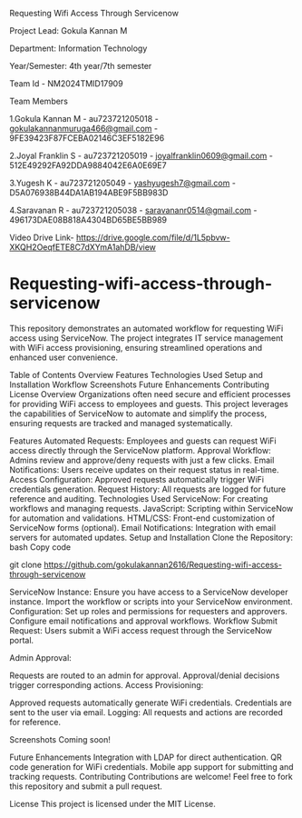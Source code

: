 Requesting Wifi Access Through Servicenow

Project Lead: Gokula Kannan M

Department: Information Technology

Year/Semester: 4th year/7th semester

Team Id - NM2024TMID17909

Team Members

1.Gokula Kannan M - au723721205018 - gokulakannanmuruga466@gmail.com - 9FE39423F87FCEBA02146C3EF5182E96

2.Joyal Franklin S - au723721205019 - joyalfranklin0609@gmail.com - 512E49292FA92DDA9884042E6A0E69E7

3.Yugesh K - au723721205049 - yashyugesh7@gmail.com - D5A076938B44DA1AB194ABE9F5BB983D

4.Saravanan R - au723721205038 - saravananr0514@gmail.com - 496173DAE08B818A4304BD65BE5BB989

Video Drive Link- https://drive.google.com/file/d/1L5pbvw-XKQH2OeqfETE8C7dXYmA1ahDB/view


# Requesting-wifi-access-through-servicenow
This repository demonstrates an automated workflow for requesting WiFi access using ServiceNow. The project integrates IT service management with WiFi access provisioning, ensuring streamlined operations and enhanced user convenience.

Table of Contents
Overview
Features
Technologies Used
Setup and Installation
Workflow
Screenshots
Future Enhancements
Contributing
License
Overview
Organizations often need secure and efficient processes for providing WiFi access to employees and guests. This project leverages the capabilities of ServiceNow to automate and simplify the process, ensuring requests are tracked and managed systematically.

Features
Automated Requests: Employees and guests can request WiFi access directly through the ServiceNow platform.
Approval Workflow: Admins review and approve/deny requests with just a few clicks.
Email Notifications: Users receive updates on their request status in real-time.
Access Configuration: Approved requests automatically trigger WiFi credentials generation.
Request History: All requests are logged for future reference and auditing.
Technologies Used
ServiceNow: For creating workflows and managing requests.
JavaScript: Scripting within ServiceNow for automation and validations.
HTML/CSS: Front-end customization of ServiceNow forms (optional).
Email Notifications: Integration with email servers for automated updates.
Setup and Installation
Clone the Repository:
bash
Copy code

git clone https://github.com/gokulakannan2616/Requesting-wifi-access-through-servicenow

ServiceNow Instance:
Ensure you have access to a ServiceNow developer instance.
Import the workflow or scripts into your ServiceNow environment.
Configuration:
Set up roles and permissions for requesters and approvers.
Configure email notifications and approval workflows.
Workflow
Submit Request:
Users submit a WiFi access request through the ServiceNow portal.

Admin Approval:

Requests are routed to an admin for approval.
Approval/denial decisions trigger corresponding actions.
Access Provisioning:

Approved requests automatically generate WiFi credentials.
Credentials are sent to the user via email.
Logging:
All requests and actions are recorded for reference.

Screenshots
Coming soon!

Future Enhancements
Integration with LDAP for direct authentication.
QR code generation for WiFi credentials.
Mobile app support for submitting and tracking requests.
Contributing
Contributions are welcome! Feel free to fork this repository and submit a pull request.

License
This project is licensed under the MIT License.
